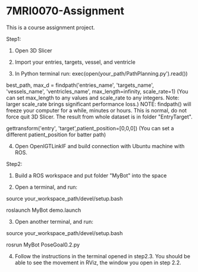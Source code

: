 # 7MRI0070-Assignment
This is a course assignment project.

Step1:

1. Open 3D Slicer

2. Import your entries, targets, vessel, and ventricle

3. In Python terminal run:
exec(open(your_path/PathPlanning.py').read())

best_path, max_d = findpath('entries_name', 'targets_name', 'vessels_name', 'ventricles_name', max_length=infinity, scale_rate=1)
(You can set max_length to any values and scale_rate to any integers. Note: larger scale_rate brings significant performance loss.)
NOTE: findpath() will freeze your computer for a while, minutes or hours. This is normal, do not force quit 3D Slicer. The result from whole dataset is in folder "EntryTarget".

gettransform('entry', 'target',patient_position=[0,0,0])
(You can set a different patient_position for batter path)

4. Open OpenIGTLinkIF and build connection with Ubuntu machine with ROS.


Step2:

1. Build a ROS workspace and put folder "MyBot" into the space

2. Open a terminal, and run:

source your_workspace_path/devel/setup.bash

roslaunch MyBot demo.launch

3. Open another terminal, and run:

source your_workspace_path/devel/setup.bash

rosrun MyBot PoseGoal0.2.py

4. Follow the instructions in the terminal opened in step2.3. You should be able to see the movement in RViz, the window you open in step 2.2.
